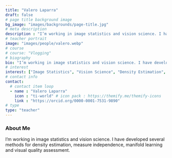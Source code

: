 ```yaml
---
title: "Valero Laparra"
draft: false
# page title background image
bg_image: "images/backgrounds/page-title.jpg"
# meta description
description : "I’m working in image statistics and vision science. I have developed several methods for density estimation, measure independence, manifold learning and visual quality assessment."
# teacher portrait
image: "images/people/valero.webp"
# course
# course: "Vlogging"
# biography
bio: "I’m working in image statistics and vision science. I have developed several methods for density estimation, measure independence, manifold learning and visual quality assessment."
# interest
interest: ["Image Statistics", "Vision Science", "Density Estimation", "Measure Independence", "Manifold Learning", "Visual Quality Assessment"]
# contact info
contact:
  # contact item loop
  - name : "Valero Laparra"
    icon : "ti-world" # icon pack : https://themify.me/themify-icons
    link : "https://orcid.org/0000-0001-7531-9890"
# type
type: "teacher"
---
```


### About Me

I’m working in image statistics and vision science. I have developed several methods for density estimation, measure independence, manifold learning and visual quality assessment.